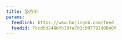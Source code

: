 ```yaml
---
title: 坠月川
params:
  feedlink: https://www.hujingnb.com/feed
  feedid: 7ccd8d2486fb39fa701c997792d00e0f
---
```

